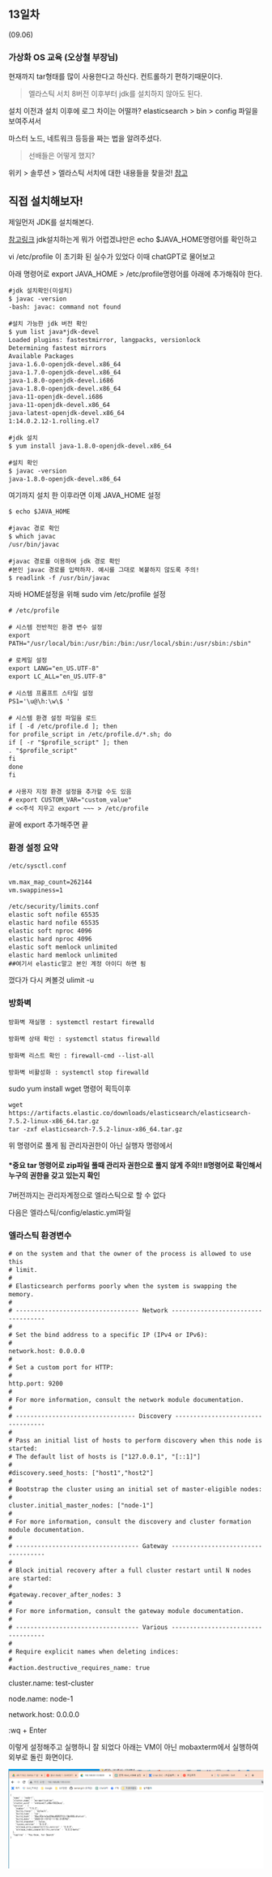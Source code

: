 ## 13일차
(09.06)

### 가상화 OS 교육 (오상철 부장님)

현재까지 tar형태를 많이 사용한다고 하신다. 컨트롤하기 편하기때문이다.
> 엘라스틱 서치 8버전 이후부터 jdk를 설치하지 않아도 된다.

설치 이전과 설치 이후에 로그 차이는 어떨까?
elasticsearch > bin > config 파일을 보여주셔서

마스터 노드, 네트워크 등등을 짜는 법을 알려주셨다.

> 선배들은 어떻게 했지?

위키 > 솔루션 > 엘라스틱 서치에 대한 내용들을 찾을것!
[참고](https://wiki.lloydk.co.kr/pages/viewpage.action?pageId=7080156)



## 직접 설치해보자!

제일먼저 JDK를 설치해본다.

[참고링크](https://studying-penguin.tistory.com/2)
jdk설치하는게 뭐가 어렵겠냐만은 echo $JAVA_HOME명령어를 확인하고

vi /etc/profile 이 초기화 된 실수가 있었다 이때 chatGPT로 물어보고

아래 명령어로 export JAVA_HOME > /etc/profile명령어를 아래에 추가해줘야 한다.


    #jdk 설치확인(미설치)
    $ javac -version
    -bash: javac: command not found
    
    #설치 가능한 jdk 버전 확인
    $ yum list java*jdk-devel
    Loaded plugins: fastestmirror, langpacks, versionlock
    Determining fastest mirrors
    Available Packages
    java-1.6.0-openjdk-devel.x86_64
    java-1.7.0-openjdk-devel.x86_64
    java-1.8.0-openjdk-devel.i686  
    java-1.8.0-openjdk-devel.x86_64
    java-11-openjdk-devel.i686     
    java-11-openjdk-devel.x86_64   
    java-latest-openjdk-devel.x86_64                                                                               1:14.0.2.12-1.rolling.el7
    
    #jdk 설치
    $ yum install java-1.8.0-openjdk-devel.x86_64
    
    #설치 확인
    $ javac -version
    java-1.8.0-openjdk-devel.x86_64

여기까지 설치 한 이후라면 이제 JAVA_HOME 설정

    $ echo $JAVA_HOME
    
    #javac 경로 확인
    $ which javac
    /usr/bin/javac
    
    #javac 경로를 이용하여 jdk 경로 확인
    #본인 javac 경로를 입력하자. 예시를 그대로 복붙하지 않도록 주의!
    $ readlink -f /usr/bin/javac

자바 HOME설정을 위해 sudo vim /etc/profile 설정

    # /etc/profile

    # 시스템 전반적인 환경 변수 설정
    export PATH="/usr/local/bin:/usr/bin:/bin:/usr/local/sbin:/usr/sbin:/sbin"
    
    # 로케일 설정
    export LANG="en_US.UTF-8"
    export LC_ALL="en_US.UTF-8"
    
    # 시스템 프롬프트 스타일 설정
    PS1='\u@\h:\w\$ '
    
    # 시스템 환경 설정 파일을 로드
    if [ -d /etc/profile.d ]; then
    for profile_script in /etc/profile.d/*.sh; do
    if [ -r "$profile_script" ]; then
    . "$profile_script"
    fi
    done
    fi
    
    # 사용자 지정 환경 설정을 추가할 수도 있음
    # export CUSTOM_VAR="custom_value"
    # <<주석 지우고 export ~~~ > /etc/profile

끝에 export 추가해주면 끝


### 환경 설정 요약

    /etc/sysctl.conf
    
    vm.max_map_count=262144
    vm.swappiness=1
    
    /etc/security/limits.conf
    elastic soft nofile 65535
    elastic hard nofile 65535
    elastic soft nproc 4096
    elastic hard nproc 4096
    elastic soft memlock unlimited
    elastic hard memlock unlimited
    ##여기서 elastic말고 본인 계정 아이디 하면 됨

껐다가 다시 켜볼것
ulimit -u

### 방화벽

    방화벽 재실행 : systemctl restart firewalld

    방화벽 상태 확인 : systemctl status firewalld
    
    방화벽 리스트 확인 : firewall-cmd --list-all
    
    방화벽 비활성화 : systemctl stop firewalld

sudo yum install wget 명령어 획득이후
   
    wget https://artifacts.elastic.co/downloads/elasticsearch/elasticsearch-7.5.2-linux-x86_64.tar.gz
    tar -zxf elasticsearch-7.5.2-linux-x86_64.tar.gz

위 명령어로 풀게 됨
관리자권한이 아닌 실행자 명령에서

#### *중요 tar 명령어로 zip파일 풀때 관리자 권한으로 풀지 않게 주의!! ll명령어로 확인해서 누구의 권한을 갖고 있는지 확인

7버전까지는 관리자계정으로 엘라스틱으로 할 수 없다

다음은 엘라스틱/config/elastic.yml파일

### 엘라스틱 환경변수

    # on the system and that the owner of the process is allowed to use this
    # limit.
    #
    # Elasticsearch performs poorly when the system is swapping the memory.
    #
    # ---------------------------------- Network -----------------------------------
    #
    # Set the bind address to a specific IP (IPv4 or IPv6):
    #
    network.host: 0.0.0.0
    #
    # Set a custom port for HTTP:
    #
    http.port: 9200
    #
    # For more information, consult the network module documentation.
    #
    # --------------------------------- Discovery ----------------------------------
    #
    # Pass an initial list of hosts to perform discovery when this node is started:
    # The default list of hosts is ["127.0.0.1", "[::1]"]
    #
    #discovery.seed_hosts: ["host1","host2"]
    #
    # Bootstrap the cluster using an initial set of master-eligible nodes:
    #
    cluster.initial_master_nodes: ["node-1"]
    #
    # For more information, consult the discovery and cluster formation module documentation.
    #
    # ---------------------------------- Gateway -----------------------------------
    #
    # Block initial recovery after a full cluster restart until N nodes are started:
    #
    #gateway.recover_after_nodes: 3
    #
    # For more information, consult the gateway module documentation.
    #
    # ---------------------------------- Various -----------------------------------
    #
    # Require explicit names when deleting indices:
    #
    #action.destructive_requires_name: true

cluster.name: test-cluster

node.name: node-1

network.host: 0.0.0.0

:wq + Enter





이렇게 설정해주고 실행하니 잘 되었다
아래는 VM이 아닌 mobaxterm에서 실행하여 외부로 돌린 화면이다.

![img.png](img.png)
